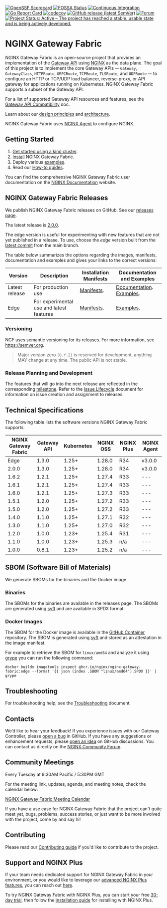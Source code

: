 [![OpenSSF Scorecard](https://api.securityscorecards.dev/projects/github.com/nginx/nginx-gateway-fabric/badge)](https://scorecard.dev/viewer/?uri=github.com/nginx/nginx-gateway-fabric)
[![FOSSA Status](https://app.fossa.com/api/projects/custom%2B5618%2Fgithub.com%2Fnginx%2Fnginx-gateway-fabric.svg?type=shield)](https://app.fossa.com/projects/custom%2B5618%2Fgithub.com%2Fnginx%2Fnginx-gateway-fabric?ref=badge_shield)
[![Continuous Integration](https://github.com/nginx/nginx-gateway-fabric/actions/workflows/ci.yml/badge.svg)](https://github.com/nginx/nginx-gateway-fabric/actions/workflows/ci.yml)
[![Go Report Card](https://goreportcard.com/badge/github.com/nginx/nginx-gateway-fabric)](https://goreportcard.com/report/github.com/nginx/nginx-gateway-fabric)
[![codecov](https://codecov.io/gh/nginx/nginx-gateway-fabric/graph/badge.svg?token=32ULC8F13Z)](https://codecov.io/gh/nginx/nginx-gateway-fabric)
[![GitHub release (latest SemVer)](https://img.shields.io/github/v/release/nginx/nginx-gateway-fabric?logo=github&sort=semver)](https://github.com/nginx/nginx-gateway-fabric/releases/latest)
[![Forum](https://img.shields.io/badge/nginx--community--forum-green)](https://community.nginx.org/)
[![Project Status: Active – The project has reached a stable, usable state and is being actively developed.](https://www.repostatus.org/badges/latest/active.svg)](https://www.repostatus.org/#active)

# NGINX Gateway Fabric

NGINX Gateway Fabric is an open-source project that provides an implementation of
the [Gateway API](https://gateway-api.sigs.k8s.io/) using [NGINX](https://nginx.org/) as the data plane. The goal of
this project is to implement the core Gateway APIs -- `Gateway`, `GatewayClass`, `HTTPRoute`, `GRPCRoute`, `TCPRoute`, `TLSRoute`,
and `UDPRoute` -- to configure an HTTP or TCP/UDP load balancer, reverse-proxy, or API gateway for applications running
on Kubernetes. NGINX Gateway Fabric supports a subset of the Gateway API.

For a list of supported Gateway API resources and features, see
the [Gateway API Compatibility](https://docs.nginx.com/nginx-gateway-fabric/overview/gateway-api-compatibility/) doc.

Learn about our [design principles](/docs/developer/design-principles.md) and [architecture](https://docs.nginx.com/nginx-gateway-fabric/overview/gateway-architecture/).

NGINX Gateway Fabric uses [NGINX Agent](https://github.com/nginx/agent) to configure NGINX.

## Getting Started

1. [Get started using a kind cluster](https://docs.nginx.com/nginx-gateway-fabric/get-started/).
2. [Install](https://docs.nginx.com/nginx-gateway-fabric/installation/) NGINX Gateway Fabric.
3. Deploy various [examples](examples).
4. Read our [How-to guides](https://docs.nginx.com/nginx-gateway-fabric/how-to/).

You can find the comprehensive NGINX Gateway Fabric user documentation on the [NGINX Documentation](https://docs.nginx.com/nginx-gateway-fabric/) website.

## NGINX Gateway Fabric Releases

We publish NGINX Gateway Fabric releases on GitHub. See
our [releases page](https://github.com/nginx/nginx-gateway-fabric/releases).

The latest release is [2.0.0](https://github.com/nginx/nginx-gateway-fabric/releases/tag/v2.0.0).

The edge version is useful for experimenting with new features that are not yet published in a release. To use, choose
the _edge_ version built from the [latest commit](https://github.com/nginx/nginx-gateway-fabric/commits/main)
from the main branch.

The table below summarizes the options regarding the images, manifests, documentation and examples and gives your links
to the correct versions:

| Version        | Description                              | Installation Manifests                                                         | Documentation and Examples                                                                                                                                           |
|----------------|------------------------------------------|--------------------------------------------------------------------------------|----------------------------------------------------------------------------------------------------------------------------------------------------------------------|
| Latest release | For production use                       | [Manifests](https://github.com/nginx/nginx-gateway-fabric/tree/v2.0.0/deploy). | [Documentation](https://docs.nginx.com/nginx-gateway-fabric). [Examples](https://github.com/nginx/nginx-gateway-fabric/tree/v2.0.0/examples).                        |
| Edge           | For experimental use and latest features | [Manifests](https://github.com/nginx/nginx-gateway-fabric/tree/main/deploy).   | [Examples](https://github.com/nginx/nginx-gateway-fabric/tree/main/examples). |

### Versioning

NGF uses semantic versioning for its releases. For more information, see https://semver.org.

> Major version zero `(0.Y.Z)` is reserved for development, anything MAY change at any time. The public API is not stable.

### Release Planning and Development

The features that will go into the next release are reflected in the
corresponding [milestone](https://github.com/nginx/nginx-gateway-fabric/milestones). Refer to
the [Issue Lifecycle](ISSUE_LIFECYCLE.md) document for information on issue creation and assignment to releases.

## Technical Specifications

The following table lists the software versions NGINX Gateway Fabric supports.

| NGINX Gateway Fabric | Gateway API | Kubernetes | NGINX OSS | NGINX Plus | NGINX Agent |
|----------------------|-------------|------------|-----------|------------|-------------|
| Edge                 | 1.3.0       | 1.25+      | 1.28.0    | R34        | v3.0.0      |
| 2.0.0                | 1.3.0       | 1.25+      | 1.28.0    | R34        | v3.0.0      |
| 1.6.2                | 1.2.1       | 1.25+      | 1.27.4    | R33        | ---         |
| 1.6.1                | 1.2.1       | 1.25+      | 1.27.4    | R33        | ---         |
| 1.6.0                | 1.2.1       | 1.25+      | 1.27.3    | R33        | ---         |
| 1.5.1                | 1.2.0       | 1.25+      | 1.27.2    | R33        | ---         |
| 1.5.0                | 1.2.0       | 1.25+      | 1.27.2    | R33        | ---         |
| 1.4.0                | 1.1.0       | 1.25+      | 1.27.1    | R32        | ---         |
| 1.3.0                | 1.1.0       | 1.25+      | 1.27.0    | R32        | ---         |
| 1.2.0                | 1.0.0       | 1.23+      | 1.25.4    | R31        | ---         |
| 1.1.0                | 1.0.0       | 1.23+      | 1.25.3    | n/a        | ---         |
| 1.0.0                | 0.8.1       | 1.23+      | 1.25.2    | n/a        | ---         |

## SBOM (Software Bill of Materials)

We generate SBOMs for the binaries and the Docker image.

### Binaries

The SBOMs for the binaries are available in the releases page. The SBOMs are generated
using [syft](https://github.com/anchore/syft) and are available in SPDX format.

### Docker Images

The SBOM for the Docker image is available in
the [GitHub Container](https://github.com/nginx/nginx-gateway-fabric/pkgs/container/nginx-gateway-fabric)
repository. The SBOM is generated using [syft](https://github.com/anchore/syft) and stored as an attestation in the
image manifest.

For example to retrieve the SBOM for `linux/amd64` and analyze it using [grype](https://github.com/anchore/grype) you
can run the following command:

```shell
docker buildx imagetools inspect ghcr.io/nginx/nginx-gateway-fabric:edge --format '{{ json (index .SBOM "linux/amd64").SPDX }}' | grype
```

## Troubleshooting

For troubleshooting help, see the [Troubleshooting](https://docs.nginx.com/nginx-gateway-fabric/how-to/monitoring/troubleshooting/) document.

## Contacts

We’d like to hear your feedback! If you experience issues with our Gateway Controller, please [open a bug][bug] in
GitHub. If you have any suggestions or enhancement requests, please [open an idea][idea] on GitHub discussions. You can
contact us directly on the [NGINX Community Forum][forum].

[bug]: https://github.com/nginx/nginx-gateway-fabric/issues/new?assignees=&labels=&projects=&template=bug_report.md&title=
[idea]: https://github.com/nginx/nginx-gateway-fabric/discussions/categories/ideas
[forum]: https://community.nginx.org/

## Community Meetings

Every Tuesday at 9:30AM Pacific / 5:30PM GMT

For the meeting link, updates, agenda, and meeting notes, check the calendar below:

[NGINX Gateway Fabric Meeting Calendar](https://calendar.google.com/calendar/embed?src=a82aa06dc698b4271fb562d43f38e5bf7676585e581057bde026ddd1c71f84e9%40group.calendar.google.com)

If you have a use case for NGINX Gateway Fabric that the project can't quite meet yet, bugs, problems, success stories, or just want to be more involved with the project, come by and say hi!

## Contributing

Please read our [Contributing guide](CONTRIBUTING.md) if you'd like to contribute to the project.

## Support and NGINX Plus

If your team needs dedicated support for NGINX Gateway Fabric in your environment, or you would like to leverage our [advanced NGINX Plus features](https://docs.nginx.com/nginx-gateway-fabric/overview/nginx-plus/), you can reach out [here](https://www.f5.com/content/f5-com/en_us/products/get-f5).

To try NGINX Gateway Fabric with NGINX Plus, you can start your free [30-day trial](https://www.f5.com/trials), then follow the [installation guide](https://docs.nginx.com/nginx-gateway-fabric/installation/installing-ngf/helm/) for installing with NGINX Plus.
